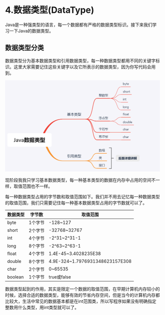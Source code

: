 # 4.数据类型(DataType)
Java是一种强类型的语言，每一个数据都有严格的数据类型标识。接下来我们学习一下Java的数据类型。

## 数据类型分类
数据类型分为基本数据类型和引用数据类型，每一种数据类型都用不同的关键字标识。这里大家需要记住这些关键字以及它所表示的数据类型，因为你写代码会用到。

![](assets/2019-07-16-19-18-45.png)

现阶段我我只学习基本数据类型，每一种基本类型的数据在内存中占用的空间不一样，取值范围也不一样。

每一种数据类型占用的字节数和取值范围如下。我们并不用去记忆每一种数据类型的取值范围，我们只需要记住每一种基本数据类型占用的字节数就可以了。

|数据类型|字节数|取值范围|
|---|---|---|
|byte | 1个字节|-128~127|
|short |2个字节|-32768~32767|
|int|   4个字节|-2^31~2^31-1|
|long | 8个字节|-2^63~2^63-1|
|float| 4个字节|1.4E-45~3.4028235E38|
|double|  8个字节|4.9E-324~1.7976931348623157E308|
|char | 2个字节|0~65535|
|boolean| 1个字节|true或false|

数据类型起到的作用，其实是限定一个数据的取值范围，在早期计算机内存较小的时候，选择合适的数据类型，能够有效的节省内存空间，但是当今的计算机内存都比较大，生活中常见的数据基本都是在int范围类，所以写程序如果没有明确指定整数用什么类型，用int类型就可以了。